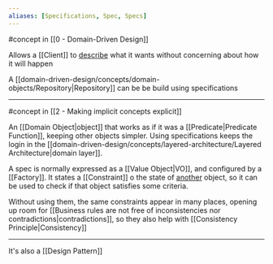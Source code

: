 ```yaml
---
aliases: [Specifications, Spec, Specs]
---
```


#concept in [[0 - Domain-Driven Design]]

Allows a [[Client]] to <u>describe</u> what it wants without concerning about how it will happen

A [[domain-driven-design/concepts/domain-objects/Repository|Repository]] can be be build using specifications

---

#concept in [[2 - Making implicit concepts explicit]]

An [[Domain Object|object]] that works as if it was a [[Predicate|Predicate Function]], keeping other objects simpler. Using specifications keeps the login in the [[domain-driven-design/concepts/layered-architecture/Layered Architecture|domain layer]].

A spec is normally expressed as a [[Value Object|VO]], and configured by a [[Factory]]. It states a [[Constraint]] o the state of <u>another</u> object, so it can be used to check if that object satisfies some criteria.

Without using them, the same constraints appear in many places, opening up room for [[Business rules are not free of inconsistencies nor contradictions|contradictions]], so they also help with [[Consistency Principle|Consistency]]

---

It's also a [[Design Pattern]]